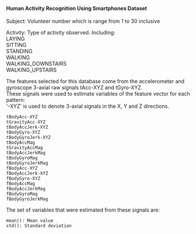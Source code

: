 #### Human Activity Recognition Using Smartphones Dataset

Subject: Volunteer number which is range from 1 to 30 inclusive  

Activity: Type of activity observed. Including:  
	  LAYING  
	  SITTING  
	  STANDING  
	  WALKING  
	  WALKING_DOWNSTAIRS  
	  WALKING_UPSTAIRS  

The features selected for this database come from the accelerometer and gyroscope 3-axial raw signals tAcc-XYZ and tGyro-XYZ.  
These signals were used to estimate variables of the feature vector for each pattern:   
'-XYZ' is used to denote 3-axial signals in the X, Y and Z directions.

	tBodyAcc-XYZ  
	tGravityAcc-XYZ  
	tBodyAccJerk-XYZ  
	tBodyGyro-XYZ  
	tBodyGyroJerk-XYZ  
	tBodyAccMag  
	tGravityAccMag  
	tBodyAccJerkMag  
	tBodyGyroMag  
	tBodyGyroJerkMag  
	fBodyAcc-XYZ  
	fBodyAccJerk-XYZ  
	fBodyGyro-XYZ  
	fBodyAccMag  
	fBodyAccJerkMag  
	fBodyGyroMag  
	fBodyGyroJerkMag  

The set of variables that were estimated from these signals are:  

	mean(): Mean value  
	std(): Standard deviation
        
